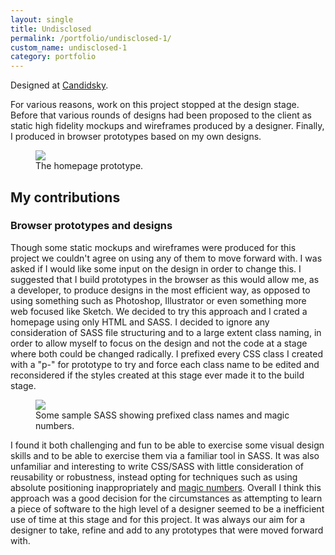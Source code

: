 ```yaml
---
layout: single
title: Undisclosed
permalink: /portfolio/undisclosed-1/
custom_name: undisclosed-1
category: portfolio
---
```


Designed at <a href="https://candidsky.com">Candidsky</a>.

For various reasons, work on this project stopped at the design stage. Before that various rounds of designs had been proposed to the client as static high fidelity mockups and wireframes produced by a designer. Finally, I produced in browser prototypes based on my own designs.

<figure class="portfolio__figure portfolio__figure--screenshot">
	<img src="{{ site-url }}/images/screenshots/undisclosed-1/undisclosed-proto.jpg">
	<figcaption>The homepage prototype.</figcaption>
</figure>

<h2>My contributions</h2>

<div class="portfolio__skill">
	<h3 class="portfolio__subheading">Browser prototypes and designs</h3>
	<p>Though some static mockups and wireframes were produced for this project we couldn't agree on using any of them to move forward with. I was asked if I would like some input on the design in order to change this. I suggested that I build prototypes in the browser as this would allow me, as a developer, to produce designs in the most efficient way, as opposed to using something such as Photoshop, Illustrator or even something more web focused like Sketch. We decided to try this approach and I crated a homepage using only HTML and SASS. I decided to ignore any consideration of SASS file structuring and to a large extent class naming, in order to allow myself to focus on the design and not the code at a stage where both could be changed radically. I prefixed every CSS class I created with a "p-" for prototype to try and force each class name to be edited and reconsidered if the styles created at this stage ever made it to the build stage.</p>
	<figure class="portfolio__figure portfolio__figure--screenshot">
		<img class="portfolio__screenshot" src="{{ site-url }}/images/screenshots/undisclosed-1/code.png">
		<figcaption>Some sample SASS showing prefixed class names and magic numbers.</figcaption>
	</figure>
	<p>I found it both challenging and fun to be able to exercise some visual design skills and to be able to exercise them via a familiar tool in SASS. It was also unfamiliar and interesting to write CSS/SASS with little consideration of reusability or robustness, instead opting for techniques such as using absolute positioning inappropriately and <A href="https://css-tricks.com/magic-numbers-in-css/">magic numbers</a>. Overall I think this approach was a good decision for the circumstances as attempting to learn a piece of software to the high level of a designer seemed to be a inefficient use of time at this stage and for this project. It was always our aim for a designer to take, refine and add to any prototypes that were moved forward with.</p>
</div><!--/.portfolio__skill -->